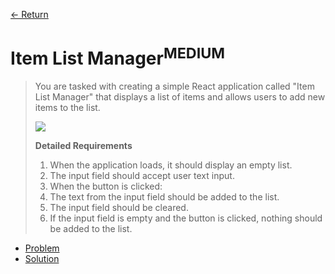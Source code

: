 [&larr; Return](https://hanggrian.github.io/grind-hackerrank/)

# Item List Manager<sup>MEDIUM</sup>

> You are tasked with creating a simple React application called "Item List
  Manager" that displays a list of items and allows users to add new items to
  the list.
>
> ![](https://s3.amazonaws.com/hr-assets/0/1719046513-25632d1299-hrc-idea-manager-list-animation.gif)
>
> **Detailed Requirements**
>
> 1.  When the application loads, it should display an empty list.
> 1.  The input field should accept user text input.
> 1.  When the button is clicked:
> 1.  The text from the input field should be added to the list.
> 1.  The input field should be cleared.
> 1.  If the input field is empty and the button is clicked, nothing should be
      added to the list.

- [Problem](https://www.hackerrank.com/challenges/item-list-manager/)
- [Solution](https://github.com/hanggrian/grind-hackerrank/blob/main/react/src/item-list-manager.tsx)

